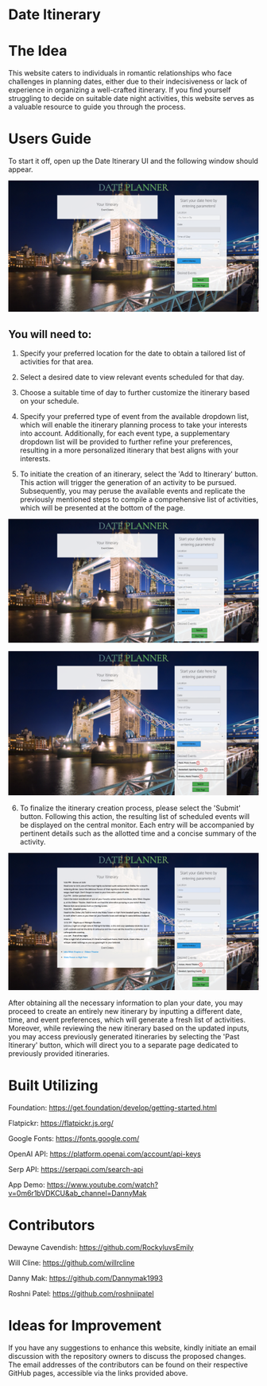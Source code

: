 # Date Itinerary 


# The Idea

This website caters to individuals in romantic relationships who face challenges in planning dates, either due to their indecisiveness or lack of experience in organizing a well-crafted itinerary. If you find yourself struggling to decide on suitable date night activities, this website serves as a valuable resource to guide you through the process.


# Users Guide

To start it off, open up the Date Itinerary UI and the following window should appear. 

![alt text](./Assets/images/Pic%201.png)

## You will need to: 

1. Specify your preferred location for the date to obtain a tailored list of activities for that area.

2. Select a desired date to view relevant events scheduled for that day.

3. Choose a suitable time of day to further customize the itinerary based on your schedule.

4. Specify your preferred type of event from the available dropdown list, which will enable the itinerary planning process to take your interests into account. Additionally, for each event type, a supplementary dropdown list will be provided to further refine your preferences, resulting in a more personalized itinerary that best aligns with your interests.

5. To initiate the creation of an itinerary, select the 'Add to Itinerary' button. This action will trigger the generation of an activity to be pursued. Subsequently, you may peruse the available events and replicate the previously mentioned steps to compile a comprehensive list of activities, which will be presented at the bottom of the page.

![alt text](./Assets/images/Pic%202.png)

![alt text](./Assets/images/Pic%203.png)

6. To finalize the itinerary creation process, please select the 'Submit' button. Following this action, the resulting list of scheduled events will be displayed on the central monitor. Each entry will be accompanied by pertinent details such as the allotted time and a concise summary of the activity.

![alt text](./Assets/images/Pic%204.png)


After obtaining all the necessary information to plan your date, you may proceed to create an entirely new itinerary by inputting a different date, time, and event preferences, which will generate a fresh list of activities. Moreover, while reviewing the new itinerary based on the updated inputs, you may access previously generated itineraries by selecting the 'Past Itinerary' button, which will direct you to a separate page dedicated to previously provided itineraries.

# Built Utilizing

Foundation: https://get.foundation/develop/getting-started.html 

Flatpickr: https://flatpickr.js.org/

Google Fonts: https://fonts.google.com/

OpenAI API: https://platform.openai.com/account/api-keys

Serp API: https://serpapi.com/search-api 

App Demo: https://www.youtube.com/watch?v=0m6r1bVDKCU&ab_channel=DannyMak

# Contributors

Dewayne Cavendish: https://github.com/RockyluvsEmily

Will Cline: https://github.com/willrcline

Danny Mak: https://github.com/Dannymak1993 

Roshni Patel: https://github.com/roshniipatel 


# Ideas for Improvement

If you have any suggestions to enhance this website, kindly initiate an email discussion with the repository owners to discuss the proposed changes. The email addresses of the contributors can be found on their respective GitHub pages, accessible via the links provided above.

